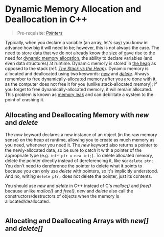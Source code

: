 # Dynamic Memory Allocation and Deallocation in C++
> Pre-requisite: [_Pointers_](https://github.com/EthanC2/Notes-and-Writeups/blob/main/C%2B%2B/Data%20and%20Data%20Types/Pointers.md)

Typically, when you declare a variable (an array, let's say) you know in advance how big it will need to be; however, this is not always the case.
The need to store data that we do not already know the size of gave rise to the need for [dynamic memory allocation](https://www.tutorialspoint.com/cplusplus/cpp_dynamic_memory.htm), the ability to declare variables (and even data structures) at runtime. Dynamic memory is stored in
[the heap](https://www.dummies.com/programming/cpp/how-the-heap-works-in-c/) as opposed to the stack (ref. [_The Stack vs the Heap_](https://nickolasteixeira.medium.com/stack-vs-heap-whats-the-difference-and-why-should-i-care-5abc78da1a88)).
Dynamic memory is allocated and deallocated using two keywords: [_new_](https://www.youtube.com/watch?v=NUZdUSqsCs4) and [_delete_](https://www.journaldev.com/38336/delete-operator-in-c-plus-plus). Always remember to free dynamically-allocated memory after you are done with it, as the computer does not free it for you (unlike stack-allocated memory); if you forget to free dynamically-allocated memory, it will remain allocated. This problem is known as [memory leak](https://www.geeksforgeeks.org/what-is-memory-leak-how-can-we-avoid/) and can debilitate a system to the point of crashing it.

## Allocating and Deallocating Memory with _new_ and _delete_
The _new_ keyword declares a new instance of an object (in the raw memory sense) on the heap at runtime, allowing you to create as much memory as you need,
whenever you need it. The _new_ keyword also returns a pointer to the newly-allocated data, so be sure to catch it with a pointer of the appropriate type
(e.g. `int* ptr = new int;`). To delete allocated memory, delete the pointer directly instead of dereferencing it, like so: `delete ptr;`. You don't 
need to dereference the pointer to delete what it points to because you can only use _delete_ with pointers, so it's implicitly understood. And no,
writing `delete ptr;` does not delete the pointer, just its contents.

You should use _new_ and _delete_ in C++ instead of C's _malloc()_ and _free()_ because unlike _malloc()_ and _free()_, _new_ and _delete_
also call the constructors/destructors of objects when the memory is allocated/deallocated.
```C++

```

## Allocating and Deallocating Arrays with _new[]_ and _delete[]_
